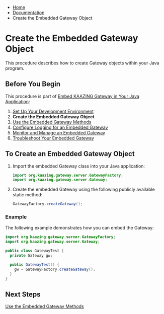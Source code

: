 -   [Home](../../index.md)
-   [Documentation](../index.md)
-   Create the Embedded Gateway Object

Create the Embedded Gateway Object 
==================================

This procedure describes how to create Gateway objects within your Java program.

Before You Begin
----------------

This procedure is part of [Embed KAAZING Gateway in Your Java Application](../embedded/o_embed.md):

1.  [Set Up Your Development Environment](../embedded/p_embed_setup.md)
2.  **Create the Embedded Gateway Object**
3.  [Use the Embedded Gateway Methods](../embedded/p_embed_methods.md)
4.  [Configure Logging for an Embedded Gateway](../embedded/p_embed_logging.md)
5.  [Monitor and Manage an Embedded Gateway](../embedded/p_embed_monitor.md)
6.  [Troubleshoot Your Embedded Gateway](../embedded/p_embed_tshoot.md)

To Create an Embedded Gateway Object
-------------------------------------------

1.  Import the embedded Gateway class into your Java application:

    ``` java
    import org.kaazing.gateway.server.GatewayFactory;
    import org.kaazing.gateway.server.Gateway;
    ```

2.  Create the embedded Gateway using the following publicly available static method:

    ``` java
    GatewayFactory.createGateway();
    ```

### Example

The following example demonstrates how you can embed the Gateway:

``` java
import org.kaazing.gateway.server.GatewayFactory;
import org.kaazing.gateway.server.Gateway;

public class GatewayTest {
  private Gateway gw;

  public GatewayTest() {
    gw = GatewayFactory.createGateway();
  }
}
```

Next Steps
----------

[Use the Embedded Gateway Methods](../embedded/p_embed_methods.md)


